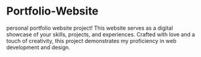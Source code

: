 # Portfolio-Website
personal portfolio website project! This website serves as a digital showcase of your skills, projects, and experiences. Crafted with love and a touch of creativity, this project demonstrates my proficiency in web development and design.
